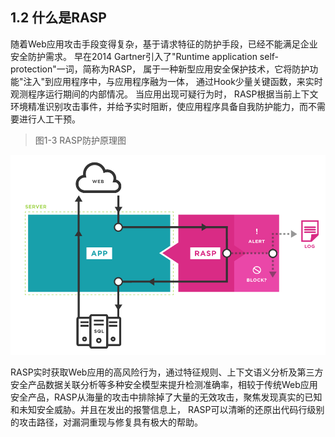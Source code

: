 ## 1.2  什么是RASP

随着Web应用攻击手段变得复杂，基于请求特征的防护手段，已经不能满足企业安全防护需求。
早在2014 Gartner引入了"Runtime application self-protection"一词，简称为RASP，
属于一种新型应用安全保护技术，它将防护功能"注入"到应用程序中，与应用程序融为一体，
通过Hook少量关键函数，来实时观测程序运行期间的内部情况。 当应用出现可疑行为时，
RASP根据当前上下文环境精准识别攻击事件，并给予实时阻断，使应用程序具备自我防护能力，而不需要进行人工干预。


>图1-3 RASP防护原理图

![图1-3 RASP防护原理图](../../.vuepress/public/images/book/preface/1-3.png)

RASP实时获取Web应用的高风险行为，通过特征规则、上下文语义分析及第三方安全产品数据关联分析等多种安全模型来提升检测准确率，相较于传统Web应用安全产品，RASP从海量的攻击中排除掉了大量的无效攻击，聚焦发现真实的已知和未知安全威胁。并且在发出的报警信息上，
RASP可以清晰的还原出代码行级别的攻击路径，对漏洞重现与修复具有极大的帮助。